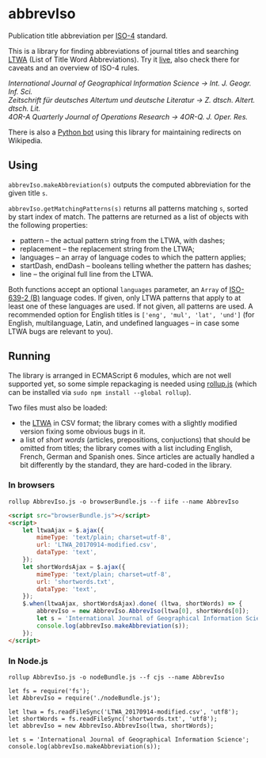 # abbrevIso
Publication title abbreviation per [ISO-4](http://www.uai.cl/images/sitio/biblioteca/citas/ISO_4_1997en.pdf) standard.

This is a library for finding abbreviations of journal titles and searching [LTWA](http://www.issn.org/services/online-services/access-to-the-ltwa/) (List of Title Word Abbreviations).
Try it [live](https://marcinwrochna.github.io/abbrevIso/), also check there for caveats and an overview of ISO-4 rules.

_International Journal of Geographical Information Science → Int. J. Geogr. Inf. Sci._  
_Zeitschrift für deutsches Altertum und deutsche Literatur → Z. dtsch. Altert. dtsch. Lit._  
_4OR-A Quarterly Journal of Operations Research → 4OR-Q. J. Oper. Res._

There is also a [Python bot](wikiBot/README.md) using this library for maintaining redirects on Wikipedia.

## Using
`abbrevIso.makeAbbreviation(s)` outputs the computed abbreviation for the given title `s`.

`abbrevIso.getMatchingPatterns(s)` returns all patterns matching `s`, sorted by start index of match.
The patterns are returned as a list of objects with the following properties:
 * pattern – the actual pattern string from the LTWA, with dashes;
 * replacement – the replacement string from the LTWA;
 * languages – an array of language codes to which the pattern applies;
 * startDash, endDash – booleans telling whether the pattern has dashes;
 * line – the original full line from the LTWA.

Both functions accept an optional `languages` parameter, an `Array` of [ISO-639-2 (B)](https://www.loc.gov/standards/iso639-2/php/code_list.php) language codes. If given, only LTWA patterns that apply to at least one of these languages are used.
If not given, all patterns are used. A recommended option for English titles is `['eng', 'mul', 'lat', 'und']` (for English, multilanguage, Latin, and undefined languages – in case some LTWA bugs are relevant to you).

## Running
The library is arranged in ECMAScript 6 modules, which are not well supported yet, so some simple repackaging is needed using [rollup.js](https://rollupjs.org/) (which can be installed via `sudo npm install --global rollup`).

Two files must also be loaded:
* the [LTWA](http://www.issn.org/services/online-services/access-to-the-ltwa/) in CSV format; the library comes with a slightly modified version fixing some obvious bugs in it.
* a list of _short words_ (articles, prepositions, conjuctions) that should be omitted from titles; the library comes with a list including English, French, German and Spanish ones. Since articles are actually handled a bit differently by the standard, they are hard-coded in the library.

### In browsers
`rollup AbbrevIso.js -o browserBundle.js --f iife --name AbbrevIso`

```html
<script src="browserBundle.js"></script>
<script>
	let ltwaAjax = $.ajax({
		mimeType: 'text/plain; charset=utf-8',
		url: 'LTWA_20170914-modified.csv',
		dataType: 'text',
	});
	let shortWordsAjax = $.ajax({
		mimeType: 'text/plain; charset=utf-8',
		url: 'shortwords.txt',
		dataType: 'text',
	});
	$.when(ltwaAjax, shortWordsAjax).done( (ltwa, shortWords) => {
		abbrevIso = new AbbrevIso.AbbrevIso(ltwa[0], shortWords[0]);
		let s = 'International Journal of Geographical Information Science';
		console.log(abbrevIso.makeAbbreviation(s));
	});
</script>  
```

### In Node.js
`rollup AbbrevIso.js -o nodeBundle.js --f cjs --name AbbrevIso`


```node
let fs = require('fs');
let AbbrevIso = require('./nodeBundle.js');

let ltwa = fs.readFileSync('LTWA_20170914-modified.csv', 'utf8');
let shortWords = fs.readFileSync('shortwords.txt', 'utf8');
let abbrevIso = new AbbrevIso.AbbrevIso(ltwa, shortWords);

let s = 'International Journal of Geographical Information Science';
console.log(abbrevIso.makeAbbreviation(s));
```

